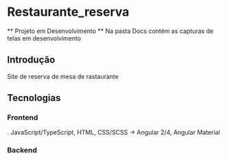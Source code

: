 # Restaurante_reserva

** Projeto em Desenvolvimento
** Na pasta Docs contém as capturas de telas em desenvolvimento

<h2>Introdução</h2>

<p>Site de reserva de mesa de rastaurante</p>


<h2>Tecnologias</h2>

<h3>Frontend</h3>
<p>. JavaScript/TypeScript, HTML, CSS/SCSS -> Angular 2/4, Angular Material</p>

<h3>Backend</h3>


